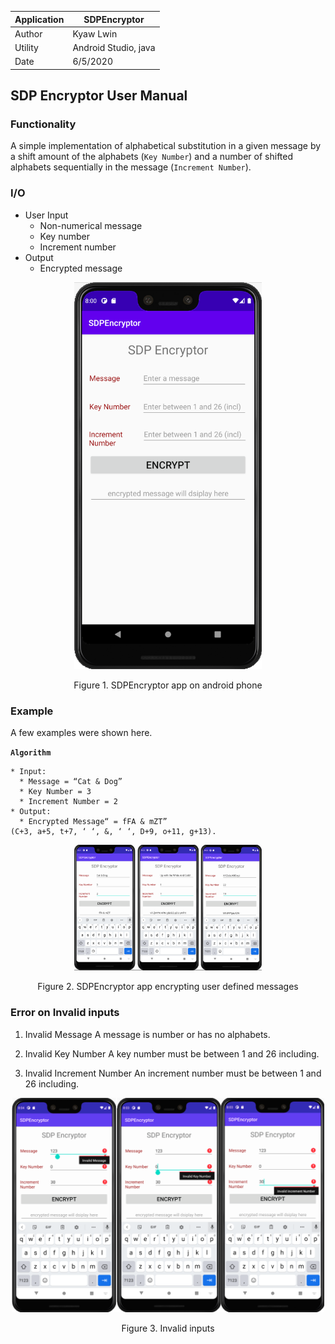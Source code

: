 |Application |  SDPEncryptor |
|-----------|----------------------------------|
|Author | Kyaw Lwin |
|Utility | Android Studio, java |
|Date | 6/5/2020 |

## SDP Encryptor User Manual

### Functionality

A simple implementation of alphabetical substitution in a given message by a shift amount of the alphabets (`Key Number`) and a number of shifted alphabets sequentially in the message (`Increment Number`). 

### I/O

* User Input
	* Non-numerical message 
	* Key number 
	* Increment number
* Output
	* Encrypted message

<p align="center">
<img src="img/sdpencryptor.png" width="300"></p>
<p align="center">Figure 1. SDPEncryptor app on android phone</p>

### Example

A few examples were shown here. 

**`Algorithm`**

```
* Input:
  * Message = “Cat & Dog”
  * Key Number = 3
  * Increment Number = 2
* Output:
  * Encrypted Message“ = fFA & mZT” 
(C+3, a+5, t+7, ‘ ‘, &, ‘ ‘, D+9, o+11, g+13).
```

<p align="center">
<img src="img/example.png" width="300"></p>
<p align="center">Figure 2. SDPEncryptor app encrypting user defined messages</p>

### Error on Invalid inputs

1. Invalid Message 
A message is number or has no alphabets. 

2. Invalid Key Number
A key number must be between 1 and 26 including. 

3. Invalid Increment Number 
An increment number must be between 1 and 26 including. 

<p align="center">
<img src="img/error.png" width="500"></p>
<p align="center">Figure 3. Invalid inputs</p>

